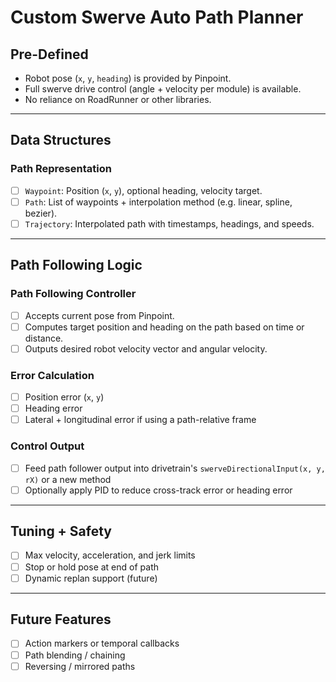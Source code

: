 # Custom Swerve Auto Path Planner

## Pre-Defined
- Robot pose (`x`, `y`, `heading`) is provided by Pinpoint.
- Full swerve drive control (angle + velocity per module) is available.
- No reliance on RoadRunner or other libraries.

---

## Data Structures

### Path Representation
- [ ] `Waypoint`: Position (`x`, `y`), optional heading, velocity target.
- [ ] `Path`: List of waypoints + interpolation method (e.g. linear, spline, bezier).
- [ ] `Trajectory`: Interpolated path with timestamps, headings, and speeds.

---

## Path Following Logic

### Path Following Controller
- [ ] Accepts current pose from Pinpoint.
- [ ] Computes target position and heading on the path based on time or distance.
- [ ] Outputs desired robot velocity vector and angular velocity.

### Error Calculation
- [ ] Position error (`x`, `y`)
- [ ] Heading error
- [ ] Lateral + longitudinal error if using a path-relative frame

### Control Output
- [ ] Feed path follower output into drivetrain's `swerveDirectionalInput(x, y, rX)` or a new method
- [ ] Optionally apply PID to reduce cross-track error or heading error

---

## Tuning + Safety

- [ ] Max velocity, acceleration, and jerk limits
- [ ] Stop or hold pose at end of path
- [ ] Dynamic replan support (future)

---

## Future Features
- [ ] Action markers or temporal callbacks
- [ ] Path blending / chaining
- [ ] Reversing / mirrored paths
